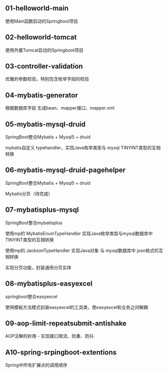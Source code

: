 ## 01-helloworld-main
使用Main函数启动的Springboot项目

## 02-helloworld-tomcat
使用外置Tomcat启动的Springboot项目

## 03-controller-validation
优雅的参数校验，特别包含枚举字段的校验

## 04-mybatis-generator
根据数据库字段 生成bean、mapper接口、mapper.xml

## 05-mybatis-mysql-druid
SpringBoot整合Mybatis + Mysql5 + druid

mybatis自定义 typehandler，实现Java枚举类型与 mysql TINYINT类型的互相转换

## 06-mybatis-mysql-druid-pagehelper
SpringBoot整合Mybatis + Mysql5 + druid

Mybatis分页（待完成）

## 07-mybatisplus-mysql
SpringBoot整合mybatisplus

使用mp的 MybatisEnumTypeHandler 实现Java枚举类型与mysql数据库中 TINYINT类型的互相转换

使用mp的 JacksonTypeHandler 实现Java对象 与 mysql数据库中 json格式的互相转换

实现分页功能，封装通用分页实体

## 08-mybatisplus-easyexcel
springboot整合easyexcel

使用模板方法模式封装easyexcel的工具类，使easyexcel和业务之间解耦

## 09-aop-limit-repeatsubmit-antishake
AOP注解的妙用 - 实现接口限流、防重、防抖

## A10-spring-srpingboot-extentions
Spring中所有扩展点的调用顺序
